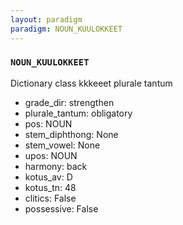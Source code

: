 ```yaml
---
layout: paradigm
paradigm: NOUN_KUULOKKEET
---
```

### ` NOUN_KUULOKKEET `

Dictionary class kkkeeet plurale tantum
* grade_dir: strengthen
* plurale_tantum: obligatory
* pos: NOUN
* stem_diphthong: None
* stem_vowel: None
* upos: NOUN
* harmony: back
* kotus_av: D
* kotus_tn: 48
* clitics: False
* possessive: False
